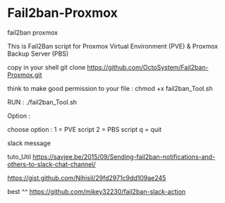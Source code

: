 # Fail2ban-Proxmox
fail2ban proxmox

This is Fail2Ban script for Proxmox Virtual Environment (PVE) & Proxmox Backup Server (PBS)

copy in your shell
git clone https://github.com/OctoSystem/Fail2ban-Proxmox.git

think to make good permission to your file :
chmod +x fail2ban_Tool.sh

RUN :
./fail2ban_Tool.sh

Option :

choose option :
1 = PVE script
2 = PBS script
q = quit



slack message


tuto_Util
https://savjee.be/2015/09/Sending-fail2ban-notifications-and-others-to-slack-chat-channel/

https://gist.github.com/Nihisil/29fd2971c9dd109ae245

best ^^
https://github.com/mikey32230/fail2ban-slack-action
